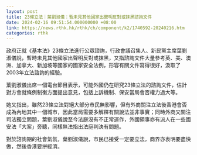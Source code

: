 ```yaml
---
layout: post
title: 23條立法｜葉劉淑儀：暫未見其他國家出聲明反對或抹黑諮詢文件
date: 2024-02-16 09:51:54.000000000 +08:00
link: https://news.rthk.hk/rthk/ch/component/k2/1740592-20240216.htm
categories: rthk
---
```


政府正就《基本法》23條立法進行公眾諮詢，行政會議召集人、新民黨主席葉劉淑儀說，暫時未見其他國家出聲明反對或抹黑，又指諮詢文件大量參考英、美、澳洲、加拿大、新加坡等國家的國家安全法例，形容有關文件寫得很好，汲取了2003年立法諮詢的經驗。

葉劉淑儀出席一個電台節目表示，可能外國仍在研究23條立法的諮詢文件，估計對方會就條例制衡方面提出意見，包括上訴機制、保安當局會否權力過大等。

她又指出，雖然23條立法對絕大部分市民無影響，但有外商關注立法後香港會否成為內地其中一個城市，因此當局需要多解釋有關說法並非事實；同時外商又關注司法獨立問題，葉劉淑儀說至今法庭沒有不正常運作，外國領事亦有派人在一些國安法「大案」旁聽，同樣無法指出法庭判決有問題。

對於諮詢期的社會氣氛，葉劉淑儀說，市民已接受一定要立法，商界亦表明要盡快做，然後香港要拼經濟。
